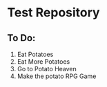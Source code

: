 # Test Repository

## To Do:
1. Eat Potatoes
2. Eat More Potatoes
3. Go to Potato Heaven
4. Make the potato RPG Game